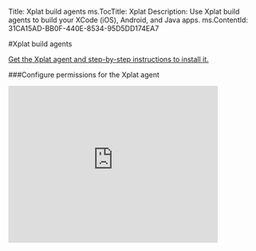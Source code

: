 Title: Xplat build agents
ms.TocTitle: Xplat
Description: Use Xplat build agents to build your XCode (iOS), Android, and Java apps.
ms.ContentId: 31CA15AD-BB0F-440E-8534-95D5DD174EA7

#Xplat build agents

[Get the Xplat agent and step-by-step instructions to install it.](https://www.npmjs.org/package/vsoagent-installer)

###Configure permissions for the Xplat agent

<iframe width="420" height="315" src="https://www.youtube.com/embed/VgRpl67nOKU" frameborder="0" allowfullscreen="true" caps_internal_Id="b7ac1039-99ee-451f-aaec-b12452fa37c5" />

###Configure the agent

<iframe width="420" height="315" src="https://www.youtube.com/embed/xhQowaVW2Hg" frameborder="0" allowfullscreen="true" caps_internal_Id="bcd45e74-5220-4225-a316-fbd498eabe9d" />


